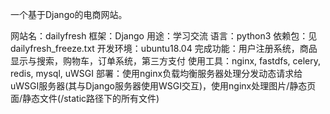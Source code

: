一个基于Django的电商网站。

网站名：dailyfresh
框架：Django
用途：学习交流
语言：python3
依赖包：见dailyfresh_freeze.txt
开发环境：ubuntu18.04
完成功能：用户注册系统，商品显示与搜索，购物车，订单系统，第三方支付
使用工具：nginx, fastdfs, celery, redis, mysql, uWSGI
部署：使用nginx负载均衡服务器处理分发动态请求给uWSGI服务器(其与Django服务器使用WSGI交互)，使用nginx处理图片/静态页面/静态文件(/static路径下的所有文件)
